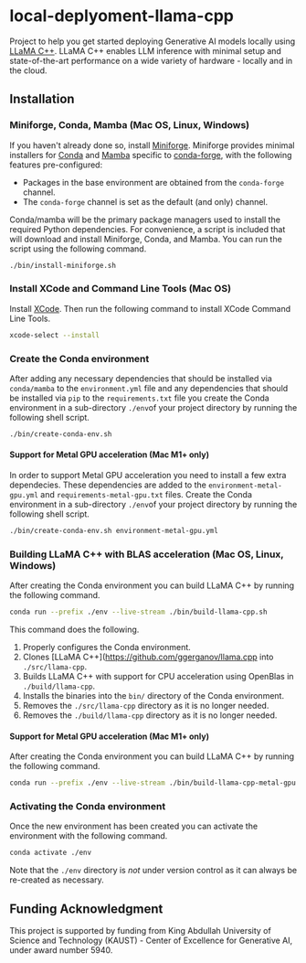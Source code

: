 # local-deplyoment-llama-cpp

Project to help you get started deploying Generative AI models locally using 
[LLaMA C++](https://github.com/ggerganov/llama.cpp). LLaMA C++ enables LLM inference with minimal setup and 
state-of-the-art performance on a wide variety of hardware - locally and in the cloud.

## Installation

### Miniforge, Conda, Mamba (Mac OS, Linux, Windows)

If you haven't already done so, install [Miniforge](https://github.com/conda-forge/miniforge). Miniforge provides 
minimal installers for [Conda](https://conda.io/) and [Mamba](https://github.com/mamba-org/mamba) specific to 
[conda-forge](https://conda-forge.org/), with the following features pre-configured:

   * Packages in the base environment are obtained from the `conda-forge` channel.
   * The `conda-forge` channel is set as the default (and only) channel.

Conda/mamba will be the primary package managers used to install the required Python dependencies. For 
convenience, a script is included that will download and install Miniforge, Conda, and Mamba. You can run the 
script using the following command.

```bash
./bin/install-miniforge.sh
```

### Install XCode and Command Line Tools (Mac OS)

Install [XCode](https://developer.apple.com/xcode/). Then run the following command to install XCode Command Line Tools.

```bash
xcode-select --install
```

### Create the Conda environment

After adding any necessary dependencies that should be installed via `conda/mamba` to the `environment.yml` file and any 
dependencies that should be installed via `pip` to the `requirements.txt` file you create the Conda environment in a 
sub-directory `./env`of your project directory by running the following shell script.

```bash
./bin/create-conda-env.sh
```

#### Support for Metal GPU acceleration (Mac M1+ only)

In order to support Metal GPU acceleration you need to install a few extra dependecies. These dependencies are added to the 
`environment-metal-gpu.yml` and `requirements-metal-gpu.txt` files. Create the Conda environment in a sub-directory `./env`of 
your project directory by running the following shell script.

```bash
./bin/create-conda-env.sh environment-metal-gpu.yml
```

### Building LLaMA C++ with BLAS acceleration (Mac OS, Linux, Windows)

After creating the Conda environment you can build LLaMA C++ by running the following command.

```bash
conda run --prefix ./env --live-stream ./bin/build-llama-cpp.sh
```

This command does the following.

1. Properly configures the Conda environment.
2. Clones [LLaMA C++](https://github.com/ggerganov/llama.cpp into `./src/llama-cpp`.
4. Builds LLaMA C++ with support for CPU acceleration using OpenBlas in `./build/llama-cpp`.
5. Installs the binaries into the `bin/` directory of the Conda environment.
6. Removes the `./src/llama-cpp` directory as it is no longer needed.
7. Removes the `./build/llama-cpp` directory as it is no longer needed.

#### Support for Metal GPU acceleration (Mac M1+ only)

After creating the Conda environment you can build LLaMA C++ by running the following command.

```bash
conda run --prefix ./env --live-stream ./bin/build-llama-cpp-metal-gpu.sh
```

### Activating the Conda environment

Once the new environment has been created you can activate the environment with the following command.

```bash
conda activate ./env
```

Note that the `./env` directory is *not* under version control as it can always be re-created as 
necessary.

## Funding Acknowledgment

This project is supported by funding from King Abdullah University of Science and Technology (KAUST) - Center of Excellence for Generative AI, under award number 5940.
